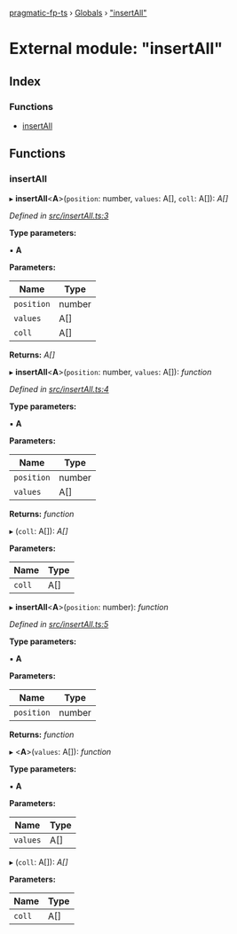 [pragmatic-fp-ts](../README.md) › [Globals](../globals.md) › ["insertAll"](_insertall_.md)

# External module: "insertAll"

## Index

### Functions

* [insertAll](_insertall_.md#insertall)

## Functions

###  insertAll

▸ **insertAll**<**A**>(`position`: number, `values`: A[], `coll`: A[]): *A[]*

*Defined in [src/insertAll.ts:3](https://github.com/hermann-p/pragmatic-fp-ts/blob/472cce0/src/insertAll.ts#L3)*

**Type parameters:**

▪ **A**

**Parameters:**

Name | Type |
------ | ------ |
`position` | number |
`values` | A[] |
`coll` | A[] |

**Returns:** *A[]*

▸ **insertAll**<**A**>(`position`: number, `values`: A[]): *function*

*Defined in [src/insertAll.ts:4](https://github.com/hermann-p/pragmatic-fp-ts/blob/472cce0/src/insertAll.ts#L4)*

**Type parameters:**

▪ **A**

**Parameters:**

Name | Type |
------ | ------ |
`position` | number |
`values` | A[] |

**Returns:** *function*

▸ (`coll`: A[]): *A[]*

**Parameters:**

Name | Type |
------ | ------ |
`coll` | A[] |

▸ **insertAll**<**A**>(`position`: number): *function*

*Defined in [src/insertAll.ts:5](https://github.com/hermann-p/pragmatic-fp-ts/blob/472cce0/src/insertAll.ts#L5)*

**Type parameters:**

▪ **A**

**Parameters:**

Name | Type |
------ | ------ |
`position` | number |

**Returns:** *function*

▸ <**A**>(`values`: A[]): *function*

**Type parameters:**

▪ **A**

**Parameters:**

Name | Type |
------ | ------ |
`values` | A[] |

▸ (`coll`: A[]): *A[]*

**Parameters:**

Name | Type |
------ | ------ |
`coll` | A[] |
